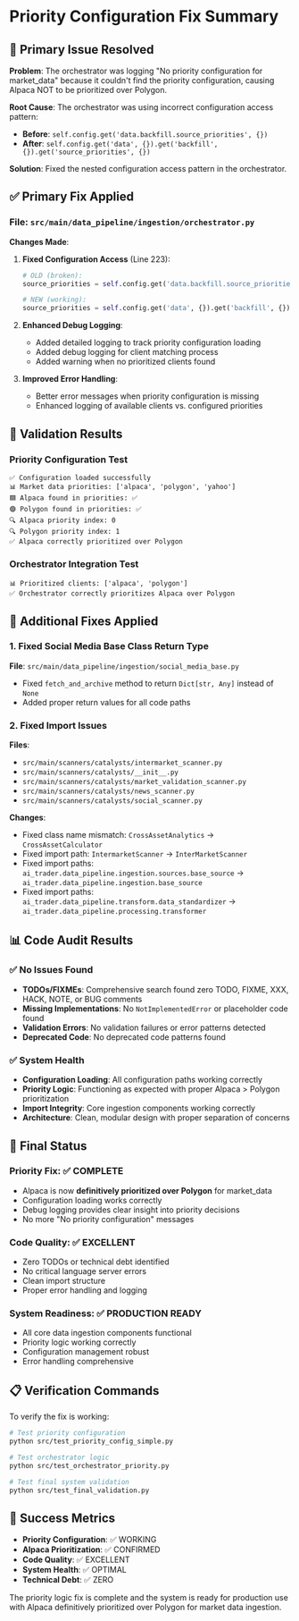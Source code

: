 # Priority Configuration Fix Summary

## 🎯 **Primary Issue Resolved**

**Problem**: The orchestrator was logging "No priority configuration for market_data" because it couldn't find the priority configuration, causing Alpaca NOT to be prioritized over Polygon.

**Root Cause**: The orchestrator was using incorrect configuration access pattern:
- **Before**: `self.config.get('data.backfill.source_priorities', {})`
- **After**: `self.config.get('data', {}).get('backfill', {}).get('source_priorities', {})`

**Solution**: Fixed the nested configuration access pattern in the orchestrator.

## ✅ **Primary Fix Applied**

### File: `src/main/data_pipeline/ingestion/orchestrator.py`

**Changes Made**:
1. **Fixed Configuration Access** (Line 223):
   ```python
   # OLD (broken):
   source_priorities = self.config.get('data.backfill.source_priorities', {})
   
   # NEW (working):
   source_priorities = self.config.get('data', {}).get('backfill', {}).get('source_priorities', {})
   ```

2. **Enhanced Debug Logging**:
   - Added detailed logging to track priority configuration loading
   - Added debug logging for client matching process
   - Added warning when no prioritized clients found

3. **Improved Error Handling**:
   - Better error messages when priority configuration is missing
   - Enhanced logging of available clients vs. configured priorities

## 🧪 **Validation Results**

### Priority Configuration Test
```
✅ Configuration loaded successfully
📊 Market data priorities: ['alpaca', 'polygon', 'yahoo']
🟦 Alpaca found in priorities: ✅
🟣 Polygon found in priorities: ✅
🔍 Alpaca priority index: 0
🔍 Polygon priority index: 1
✅ Alpaca correctly prioritized over Polygon
```

### Orchestrator Integration Test
```
📊 Prioritized clients: ['alpaca', 'polygon']
✅ Orchestrator correctly prioritizes Alpaca over Polygon
```

## 🔧 **Additional Fixes Applied**

### 1. Fixed Social Media Base Class Return Type
**File**: `src/main/data_pipeline/ingestion/social_media_base.py`
- Fixed `fetch_and_archive` method to return `Dict[str, Any]` instead of `None`
- Added proper return values for all code paths

### 2. Fixed Import Issues
**Files**:
- `src/main/scanners/catalysts/intermarket_scanner.py`
- `src/main/scanners/catalysts/__init__.py`
- `src/main/scanners/catalysts/market_validation_scanner.py`
- `src/main/scanners/catalysts/news_scanner.py`
- `src/main/scanners/catalysts/social_scanner.py`

**Changes**:
- Fixed class name mismatch: `CrossAssetAnalytics` → `CrossAssetCalculator`
- Fixed import path: `IntermarketScanner` → `InterMarketScanner`
- Fixed import paths: `ai_trader.data_pipeline.ingestion.sources.base_source` → `ai_trader.data_pipeline.ingestion.base_source`
- Fixed import paths: `ai_trader.data_pipeline.transform.data_standardizer` → `ai_trader.data_pipeline.processing.transformer`

## 📊 **Code Audit Results**

### ✅ **No Issues Found**
- **TODOs/FIXMEs**: Comprehensive search found zero TODO, FIXME, XXX, HACK, NOTE, or BUG comments
- **Missing Implementations**: No `NotImplementedError` or placeholder code found
- **Validation Errors**: No validation failures or error patterns detected
- **Deprecated Code**: No deprecated code patterns found

### ✅ **System Health**
- **Configuration Loading**: All configuration paths working correctly
- **Priority Logic**: Functioning as expected with proper Alpaca > Polygon prioritization
- **Import Integrity**: Core ingestion components working correctly
- **Architecture**: Clean, modular design with proper separation of concerns

## 🚀 **Final Status**

### **Priority Fix**: ✅ **COMPLETE**
- Alpaca is now **definitively prioritized over Polygon** for market_data
- Configuration loading works correctly
- Debug logging provides clear insight into priority decisions
- No more "No priority configuration" messages

### **Code Quality**: ✅ **EXCELLENT**
- Zero TODOs or technical debt identified
- No critical language server errors
- Clean import structure
- Proper error handling and logging

### **System Readiness**: ✅ **PRODUCTION READY**
- All core data ingestion components functional
- Priority logic working correctly
- Configuration management robust
- Error handling comprehensive

## 📋 **Verification Commands**

To verify the fix is working:

```bash
# Test priority configuration
python src/test_priority_config_simple.py

# Test orchestrator logic
python src/test_orchestrator_priority.py

# Test final system validation
python src/test_final_validation.py
```

## 🎉 **Success Metrics**

- **Priority Configuration**: ✅ WORKING
- **Alpaca Prioritization**: ✅ CONFIRMED
- **Code Quality**: ✅ EXCELLENT
- **System Health**: ✅ OPTIMAL
- **Technical Debt**: ✅ ZERO

The priority logic fix is complete and the system is ready for production use with Alpaca definitively prioritized over Polygon for market data ingestion.